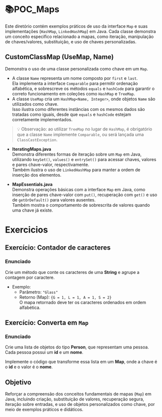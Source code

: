 # 📚POC_Maps

Este diretório contém exemplos práticos de uso da interface `Map` e suas implementações (`HashMap`, `LinkedHashMap`) em Java. Cada classe demonstra um conceito específico relacionado a mapas, como iteração, manipulação de chaves/valores, substituição, e uso de chaves personalizadas.

## CustomClassMap (UseMap, Name)
Demonstra o uso de uma classe personalizada como chave em um `Map`.
- A classe `Name` representa um nome composto por `first` e `last`.  
  Ela implementa a interface `Comparable` para permitir ordenação alfabética, 
  e sobrescreve os métodos `equals` e `hashCode` para garantir o correto funcionamento em coleções como `HashMap` e `TreeMap`.
- A classe `UseMap` cria um `HashMap<Name, Integer>`, onde objetos `Name` são utilizados como chave.  
  Isso ilustra como diferentes instâncias com os mesmos dados são tratadas como iguais, desde que `equals` e `hashCode` estejam corretamente implementados.
> 💡 Observação: ao utilizar `TreeMap` no lugar de `HashMap`, é obrigatório que a classe `Name` implemente `Comparable`, ou será lançada uma `ClassCastException`.

- **IteratingMaps.java**  
  Demonstra diferentes formas de iteração sobre um `Map` em Java, utilizando `keySet()`, `values()` e `entrySet()` para acessar chaves, valores e pares chave-valor, respectivamente.  
  Também ilustra o uso de `LinkedHashMap` para manter a ordem de inserção dos elementos.
  
- **MapEssentials.java**  
  Demonstra operações básicas com a interface `Map` em Java, como inserção de pares chave-valor com `put()`, recuperação com `get()` e uso de `getOrDefault()` para valores ausentes.  
  Também mostra o comportamento de sobrescrita de valores quando uma chave já existe.

# Exercicios
## Exercício: Contador de caracteres

### Enunciado 
Crie um método que conte os caracteres de uma **String** e agrupe a contagem por caractere.
- Exemplo:
  - Parâmetro: `"Glass"`
  - Retorno (Map): `{G = 1, L = 1, A = 1, S = 2}`  
O mapa retornado deve ter os caracteres ordenados em ordem alfabética.

## Exercício: Converta em `Map`
### Enunciado
Crie uma lista de objetos do tipo **Person**, que representam uma pessoa.
Cada pessoa possui um **id** e um **nome**.

Implemente o código que transforme essa lista em um **Map**, onde a chave é o **id** e o valor é o **nome**.

## Objetivo  
Reforçar a compreensão dos conceitos fundamentais de mapas (`Map`) em Java, incluindo criação, substituição de valores, recuperação segura, iteração sobre entradas, e uso de objetos personalizados como chave, por meio de exemplos práticos e didáticos.

